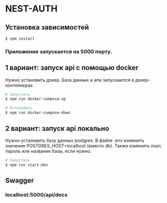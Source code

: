 # NEST-AUTH

## Установка зависимостей

```bash
$ npm install
```

### Приложение запускается на 5000 порту.

## 1 вариант: запуск api с помощью docker
Нужно установить докер.
База данных и апи запускаются в докер-контейнерах.

```bash
# Запустить
$ npm run docker-compose-up

# Остановить 
$ npm run docker-compose-down
```

## 2 вариант: запуск api локально
Нужно установить базу данных postgres.
В файле .env изменить значение POSTGRES_HOST=localhost (вместо db).
Также изменить порт, пароль или название базы, если нужно.

```bash
# Запустить
$ npm run start:dev
```

## Swagger
### localhost:5000/api/docs
